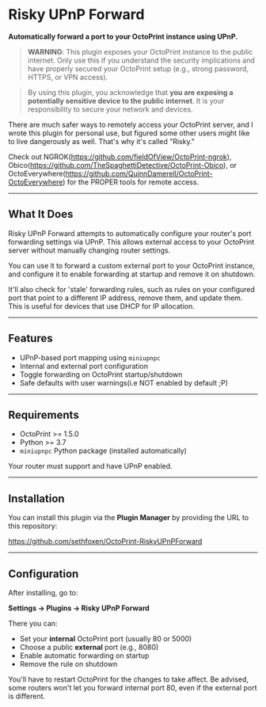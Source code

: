 # Risky UPnP Forward



**Automatically forward a port to your OctoPrint instance using UPnP.**

>  **WARNING**: This plugin exposes your OctoPrint instance to the public internet. Only use this if you understand the security implications and have properly secured your OctoPrint setup (e.g., strong password, HTTPS, or VPN access).

>  By using this plugin, you acknowledge that **you are exposing a potentially sensitive device to the public internet**. It is your responsibility to secure your network and devices.

There are much safer ways to remotely access your OctoPrint server, and I wrote this plugin for personal use, but figured some other users might like to live dangerously as well. 
That's why it's called "Risky."

Check out NGROK(https://github.com/fieldOfView/OctoPrint-ngrok), Obico(https://github.com/TheSpaghettiDetective/OctoPrint-Obico), or OctoEverywhere(https://github.com/QuinnDamerell/OctoPrint-OctoEverywhere) for the PROPER tools for remote access.

---

## What It Does

Risky UPnP Forward attempts to automatically configure your router's port forwarding settings via UPnP. This allows external access to your OctoPrint server without manually changing router settings.

You can use it to forward a custom external port to your OctoPrint instance, and configure it to enable forwarding at startup and remove it on shutdown.

It'll also check for 'stale' forwarding rules, such as rules on your configured port that point to a different IP address, remove them, and update them. 
This is useful for devices that use DHCP for IP allocation.

---

## Features

- UPnP-based port mapping using `miniupnpc`
- Internal and external port configuration
- Toggle forwarding on OctoPrint startup/shutdown
- Safe defaults with user warnings(i.e NOT enabled by default ;P)

---

## Requirements

- OctoPrint >= 1.5.0  
- Python >= 3.7  
- `miniupnpc` Python package (installed automatically)

Your router must support and have UPnP enabled.

---

## Installation

You can install this plugin via the **Plugin Manager** by providing the URL to this repository:

https://github.com/sethfoxen/OctoPrint-RiskyUPnPForward


---

## Configuration

After installing, go to:

**Settings → Plugins → Risky UPnP Forward**

There you can:
- Set your **internal** OctoPrint port (usually 80 or 5000)
- Choose a public **external** port (e.g., 8080)
- Enable automatic forwarding on startup
- Remove the rule on shutdown

You'll have to restart OctoPrint for the changes to take affect. 
Be advised, some routers won't let you forward internal port 80, even if the external port is different.